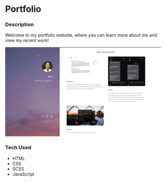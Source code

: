 # Portfolio

### Description

Welcome to my portfolio website, where you can learn more about me and view my recent work!

<img src="/portfolio.png">

### Tech Used

- HTML
- CSS
- SCSS
- JavaScript
